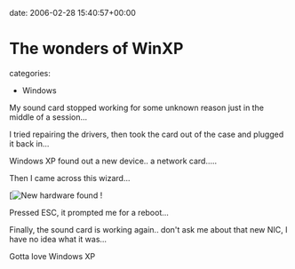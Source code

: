 


date: 2006-02-28 15:40:57+00:00


# The wonders of WinXP

categories:
- Windows


My sound card stopped working for some unknown reason just in the middle of a session...

I tried repairing the drivers, then took the card out of the case and plugged it back in...

Windows XP found out a new device.. a network card.....

Then I came across this wizard...

[![New hardware found !](https://blog.wains.be/library/images/00-imageshack.jpg)

Pressed ESC, it prompted me for a reboot...

Finally, the sound card is working again.. don't ask me about that new NIC,  I have no idea what it was...

Gotta love Windows XP
